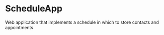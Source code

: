 # ScheduleApp
Web application that implements a schedule in which to store contacts and appointments
